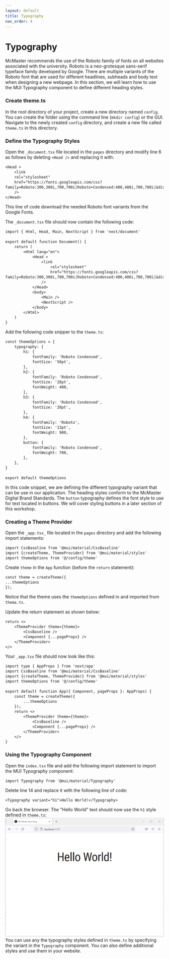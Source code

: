 ```yaml
---
layout: default
title: Typography
nav_order: 4
---
```


# Typography

McMaster recommends the use of the Roboto family of fonts on all websites associated with the university. Roboto is a neo-grotesque sans-serif typeface family developed by Google. There are multiple variants of the Roboto font that are used for different headlines, subheads and body text when designing a new webpage. In this section, we will learn how to use the MUI Typography component to define different heading styles.

### Create theme.ts
In the root directory of your project, create a new directory named `config`. You can create the folder using the command line (`mkdir config`) or the GUI.
Navigate to the newly created `config` directory, and create a new file called `theme.ts` in this directory.

### Define the Typography Styles
Open the `_document.tsx` file located in the `pages` directory and modify line 6 as follows by deleting `<Head />` and replacing it with:
```
<Head >  
	<link  
	rel="stylesheet"  
	href="https://fonts.googleapis.com/css?family=Roboto:300,300i,700,700i|Roboto+Condensed:400,400i,700,700i|&display=swap"  
	/>  
</Head>
```
This line of code download the needed Roboto font variants from the Google Fonts.

The `_document.tsx` file should now contain the following code:
```
import { Html, Head, Main, NextScript } from 'next/document'  
  
export default function Document() {  
	return (  
		<Html lang="en">  
			<Head >  
				<link  
					rel="stylesheet"  
					href="https://fonts.googleapis.com/css?family=Roboto:300,300i,700,700i|Roboto+Condensed:400,400i,700,700i|&display=swap"  
				/>  
			</Head>  
			<body>  
				<Main />  
				<NextScript />  
			</body>  
		</Html>  
	)  
}
```

Add the following code snipper to the `theme.ts`:
```
const themeOptions = {
    typography: {
        h1: {
            fontFamily: 'Roboto Condensed',
            fontSize: '50pt',
        },
        h2: {
            fontFamily: 'Roboto Condensed',
            fontSize: '28pt',
            fontWeight: 400,
        },
        h3: {
            fontFamily: 'Roboto Condensed',
            fontSize: '20pt',
        },
        h4: {
            fontFamily: 'Roboto',
            fontSize: '13pt',
            fontWeight: 900,
        },
        button: {
            fontFamily: 'Roboto Condensed',
            fontWeight: 700,
        },
    },
}

export default themeOptions
```

In this code snippet, we are defining the different typography variant that can be use in our application. The heading styles conform to the McMaster Digital Brand Standards. The `button` typography defines the font style to use for text located in buttons. We will cover styling buttons in a later section of this workshop.

### Creating a Theme Provider
Open the `_app.tsx_` file located in the `pages` directory and add the following import statements:
```
import CssBaseline from '@mui/material/CssBaseline'  
import {createTheme, ThemeProvider} from '@mui/material/styles'  
import themeOptions from '@/config/theme'
```

Create `theme` in the `App` function (before the `return` statement):
```
const theme = createTheme({  
...themeOptions  
});
```
Notice that the theme uses the `themeOptions` defined in and imported from `theme.ts`.

Update the return statement as shown below:
```
return <>  
	<ThemeProvider theme={theme}>  
		<CssBaseline />  
		<Component {...pageProps} />  
	</ThemeProvider>  
</>
```
Your `_app.tsx` file should now look like this:
```
import type { AppProps } from 'next/app'  
import CssBaseline from '@mui/material/CssBaseline'  
import {createTheme, ThemeProvider} from '@mui/material/styles'  
import themeOptions from '@/config/theme'  
  
export default function App({ Component, pageProps }: AppProps) {  
	const theme = createTheme({  
		...themeOptions  
	});  
	return <>  
		<ThemeProvider theme={theme}>  
			<CssBaseline />  
			<Component {...pageProps} />  
		</ThemeProvider>  
	</>  
}
```
### Using the Typography Component
Open the `index.tsx` file and add the following import statement to import the MUI Typography component:
```
import Typography from '@mui/material/Typography'
```
Delete line 14 and replace it with the following line of code:
```
<Typography variant="h1">Hello World!</Typography>
```

Go back the browser. The "Hello World" text should now use the `h1` style defined in `theme.ts`:
![styled-hello-world](assets/img/styled-hello-world.png)
You can use any the typography styles defined in `theme.ts` by specifying the variant in the `Typography` component. You can also define additional styles and use them in your website.
